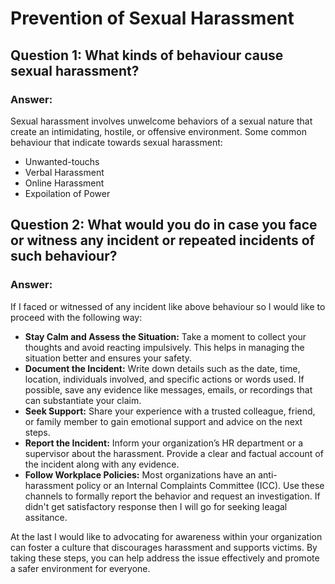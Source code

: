 # Prevention of Sexual Harassment 
## Question 1: What kinds of behaviour cause sexual harassment?
### Answer: 
Sexual harassment involves unwelcome behaviors of a sexual nature that create an intimidating, hostile, or offensive environment. 
Some common behaviour that indicate towards sexual harassment:
* Unwanted-touchs
* Verbal Harassment
* Online Harassment
* Expoilation of Power

## Question 2: What would you do in case you face or witness any incident or repeated incidents of such behaviour?
### Answer:
If I faced or witnessed of any incident like above behaviour so I would like to proceed with the following way:
* **Stay Calm and Assess the Situation:** Take a moment to collect your thoughts and avoid reacting impulsively. This helps in managing the situation better and ensures your safety.
* **Document the Incident:** Write down details such as the date, time, location, individuals involved, and specific actions or words used. If possible, save any evidence like messages, emails, or recordings that can substantiate your claim.
* **Seek Support:** Share your experience with a trusted colleague, friend, or family member to gain emotional support and advice on the next steps.
* **Report the Incident:** Inform your organization’s HR department or a supervisor about the harassment. Provide a clear and factual account of the incident along with any evidence.
* **Follow Workplace Policies:** Most organizations have an anti-harassment policy or an Internal Complaints Committee (ICC). Use these channels to formally report the behavior and request an investigation. If didn't get satisfactory response then I will go for seeking leagal assitance.

At the last I would like to advocating for awareness within your organization can foster a culture that discourages harassment and supports victims. By taking these steps, you can help address the issue effectively and promote a safer environment for everyone.




